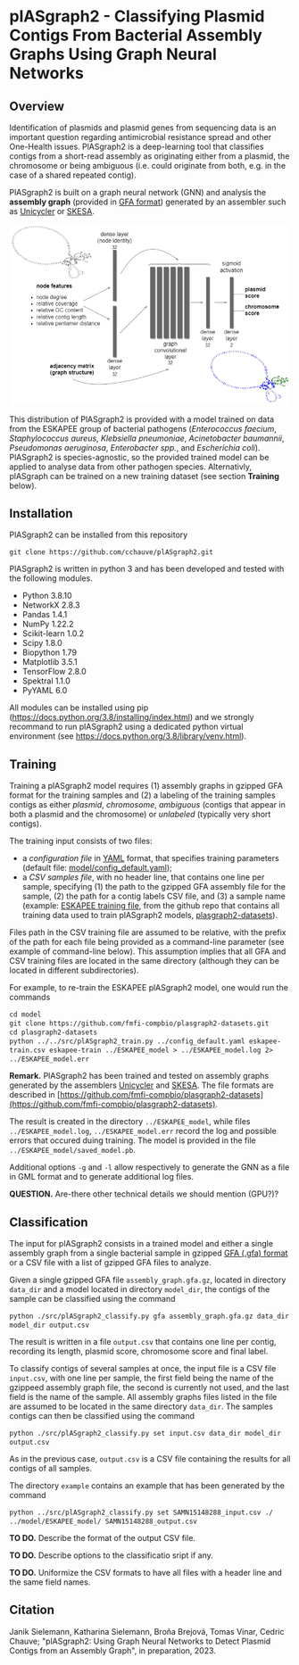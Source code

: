 # plASgraph2 - Classifying Plasmid Contigs From Bacterial Assembly Graphs Using Graph Neural Networks

## Overview

Identification of plasmids and plasmid genes from sequencing data is an important question regarding antimicrobial resistance spread and other One-Health issues. PlASgraph2 is a deep-learning tool that classifies contigs from a short-read assembly as originating either from a plasmid, the chromosome or being ambiguous (i.e. could originate from both, e.g. in the case of a shared repeated contig). 

PlASgraph2 is built on a graph neural network (GNN) and analysis the **assembly graph** (provided in <a href="http://gfa-spec.github.io/GFA-spec/">GFA format</a>) generated by an assembler such as <a href="https://github.com/rrwick/Unicycler">Unicycler</a> or <a href="https://github.com/ncbi/SKESA">SKESA</a>. 

<p align="center">
  <img src="/doc/plASgraph2_architecture.png" alt="drawing" width="600"/>
</p>

This distribution of PlASgraph2 is provided with a model trained on data from the ESKAPEE group of bacterial pathogens (*Enterococcus faecium*, *Staphylococcus aureus*, *Klebsiella pneumoniae*, *Acinetobacter baumannii*, *Pseudomonas aeruginosa*, *Enterobacter spp.*, and *Escherichia coli*). PlASgraph2 is species-agnostic, so the provided trained model can be applied to analyse data from other pathogen species. Alternativly, plASgraph can be trained on a new training dataset (see section **Training** below).

## Installation
PlASgraph2 can be installed from this repository 

~~~
git clone https://github.com/cchauve/plASgraph2.git
~~~

PlASgraph2 is written in python 3 and has been developed and tested with the following modules.
  - Python 3.8.10
  - NetworkX  2.8.3
  - Pandas  1.4.1
  - NumPy  1.22.2
  - Scikit-learn  1.0.2
  - Scipy 1.8.0
  - Biopython  1.79
  - Matplotlib  3.5.1
  - TensorFlow  2.8.0
  - Spektral  1.1.0
  - PyYAML 6.0  
 
All modules can be installed using pip (https://docs.python.org/3.8/installing/index.html) and we strongly recommand to run plASgraph2 using a dedicated python virtual environment (see https://docs.python.org/3.8/library/venv.html).
    
## Training

Training a plASgraph2 model requires (1) assembly graphs in gzipped GFA format for the training samples and (2) a labeling of the training samples contigs as either *plasmid*, *chromosome*, *ambiguous* (contigs that appear in both a plasmid and the chromosome) or *unlabeled* (typically very short contigs).

The training input consists of two files:
- a *configuration file* in <a href="https://yaml.org/">YAML</a> format, that specifies training parameters
(default file: [model/config_default.yaml](./model/config_default.yaml));
- a *CSV samples file*, with no header line, that contains one line per sample, specifying (1) the path to the gzipped GFA assembly file for the sample, (2) the path for a contig labels CSV file, and (3) a sample name (example: [ESKAPEE training file](https://github.com/fmfi-compbio/plasgraph2-datasets/blob/master/eskapee-train.csv), from the github repo that contains all training data used to train plASgraph2 models, [plasgraph2-datasets](https://github.com/fmfi-compbio/plasgraph2-datasets)).

Files path in the CSV training file are assumed to be relative, with the prefix of the path for each file being provided as a command-line parameter (see example of command-line below). This assumption implies that all GFA and CSV training files are located in the same directory (although they can be located in different subdirectories).

For example, to re-train the ESKAPEE plASgraph2 model, one would run the commands
```
cd model
git clone https://github.com/fmfi-compbio/plasgraph2-datasets.git
cd plasgraph2-datasets
python ../../src/plASgraph2_train.py ../config_default.yaml eskapee-train.csv eskapee-train ../ESKAPEE_model > ../ESKAPEE_model.log 2> ../ESKAPEE_model.err
```

**Remark.** PlASgraph2 has been trained and tested on assembly graphs generated by the assemblers <a href="https://github.com/rrwick/Unicycler">Unicycler</a> and <a href="https://github.com/ncbi/SKESA">SKESA</a>. The file formats are described in
[https://github.com/fmfi-compbio/plasgraph2-datasets](https://github.com/fmfi-compbio/plasgraph2-datasets).

The result is created in the directory `../ESKAPEE_model`, while files `../ESKAPEE_model.log`, `../ESKAPEE_model.err` record the log and possible errors that occured duing training. The model is provided in the file `../ESKAPEE_model/saved_model.pb`.

Additional options `-g` and `-l` allow respectively to generate the GNN as a file in GML format and to generate additional log files.

**QUESTION.** Are-there other technical details we should mention (GPU?)?

## Classification

The input for plASgraph2 consists in a trained model and either a single assembly graph from a single bacterial sample in gzipped <a href="http://gfa-spec.github.io/GFA-spec/">GFA (.gfa) format</a> or a CSV file with a list of gzipped GFA files to analyze.



Given a single gzipped GFA file `assembly_graph.gfa.gz`, located in directory `data_dir` and a model located in directory `model_dir`, the contigs of the sample can be classified using the command

```
python ./src/plASgraph2_classify.py gfa assembly_graph.gfa.gz data_dir model_dir output.csv
```

The result is written in a file `output.csv` that contains one line per contig, recording its length, plasmid score, chromosome score and final label.

To classify contigs of several samples at once, the input file is a CSV file `input.csv`, with one line per sample, the first field being the name of the gzippeed assembly graph file, the second is currently not used, and the last field is the name of the sample. 
All assembly graphs files listed in the file are assumed to be located in the same directory `data_dir`. 
The samples contigs can then be classified using the command

```
python ./src/plASgraph2_classify.py set input.csv data_dir model_dir output.csv
```

As in the previous case, `output.csv` is a CSV file containing the results for all contigs of all samples.

The directory `example` contains an example that has been generated by the command

```
python ../src/plASgraph2_classify.py set SAMN15148288_input.csv ./ ../model/ESKAPEE_model/ SAMN15148288_output.csv
```

**TO DO.** Describe the format of the output CSV file.

**TO DO.** Describe options to the classificatio sript if any.

**TO DO.** Uniformize the CSV formats to have all files with a header line and the same field names.

## Citation
Janik Sielemann, Katharina Sielemann, Broňa Brejová, Tomas Vinar, Cedric Chauve; "plASgraph2: Using Graph Neural Networks to Detect Plasmid Contigs from an Assembly Graph", in preparation, 2023.
